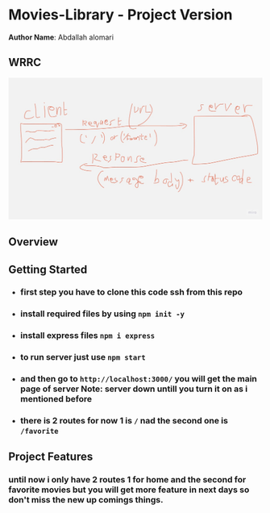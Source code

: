 # Movies-Library - Project Version

**Author Name**: Abdallah alomari

## WRRC
![image of WRRC](WRRC.jpg)

## Overview

## Getting Started

* ### first step you have to clone this code ssh from this repo
* ### install required files by using `npm init -y`

* ### install express files `npm i express`

* ### to run server just use `npm start`
* ### and then go to  `http://localhost:3000/` you will get the main page of server Note: server down untill you turn it on as i mentioned before

* ### there is 2 routes for now 1 is `/` nad the second one is `/favorite`

## Project Features
<!-- What are the features included in you app -->
### until now i only have 2 routes 1 for home and the second for favorite movies but you will get more feature in next days so don't miss the new up comings things.